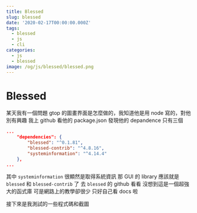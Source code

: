 ```yaml
---
title: Blessed
slug: blessed
date: '2020-02-17T00:00:00.000Z'
tags:
  - blessed
  - js
  - cli
categories:
  - js
  - blessed
image: /og/js/blessed/blessed.png
---
```


# Blessed

某天我有一個問題
gtop 的圖畫界面是怎麼做的，我知道他是用 node 寫的，對他別有興趣
我上 github 看他的 package.json
發現他的 depandence 只有三個

```json
...
	"dependencies": {
		"blessed": "^0.1.81",
		"blessed-contrib": "^4.8.16",
		"systeminformation": "^4.14.4"
	},
...
```

其中 `systeminformation` 很顯然是取得系統資訊
那 GUI 的 library 應該就是 `blessed` 和 `blessed-contrib` 了
去 `blessed` 的 github 看看
沒想到這是一個超強大的函式庫
可是網路上的教學卻很少
只好自己看 docs 啦

接下來是我測試的一些程式碼和截圖
